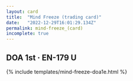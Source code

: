 ```yaml
---
layout: card
title:  "Mind Freeze (trading card)"
date:   "2022-12-29T16:01:29.134Z"
permalink: mind-freeze_(card)
incomplete: true
---
```


## DOA 1st &middot; EN-179 U

{% include templates/mind-freeze-doa1e.html %}
